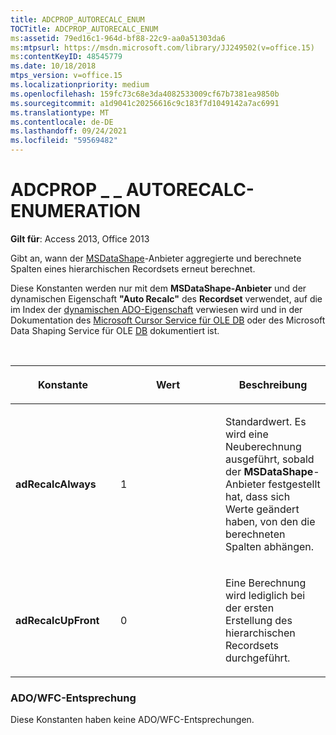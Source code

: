 ```yaml
---
title: ADCPROP_AUTORECALC_ENUM
TOCTitle: ADCPROP_AUTORECALC_ENUM
ms:assetid: 79ed16c1-964d-bf88-22c9-aa0a51303da6
ms:mtpsurl: https://msdn.microsoft.com/library/JJ249502(v=office.15)
ms:contentKeyID: 48545779
ms.date: 10/18/2018
mtps_version: v=office.15
ms.localizationpriority: medium
ms.openlocfilehash: 159fc73c68e3da4082533009cf67b7381ea9850b
ms.sourcegitcommit: a1d9041c20256616c9c183f7d1049142a7ac6991
ms.translationtype: MT
ms.contentlocale: de-DE
ms.lasthandoff: 09/24/2021
ms.locfileid: "59569482"
---
```

# <a name="adcprop_autorecalc_enum"></a>ADCPROP \_ \_ AUTORECALC-ENUMERATION

**Gilt für**: Access 2013, Office 2013

Gibt an, wann der [MSDataShape](microsoft-data-shaping-service-for-ole-db-ado-service-provider.md)-Anbieter aggregierte und berechnete Spalten eines hierarchischen Recordsets erneut berechnet.

Diese Konstanten werden nur mit dem **MSDataShape-Anbieter** und der dynamischen Eigenschaft **"Auto Recalc"** des **Recordset** verwendet, auf die im Index der [dynamischen ADO-Eigenschaft](ado-dynamic-property-index.md) verwiesen wird und in der Dokumentation des [Microsoft Cursor Service für OLE DB](microsoft-cursor-service-for-ole-db-ado-service-component.md) oder des Microsoft Data Shaping Service für OLE [DB](microsoft-data-shaping-service-for-ole-db-ado-service-provider.md) dokumentiert ist.

<br/>

<table>
<colgroup>
<col style="width: 33%" />
<col style="width: 33%" />
<col style="width: 33%" />
</colgroup>
<thead>
<tr class="header">
<th><p>Konstante</p></th>
<th><p>Wert</p></th>
<th><p>Beschreibung</p></th>
</tr>
</thead>
<tbody>
<tr class="odd">
<td><p><strong>adRecalcAlways</strong></p></td>
<td><p>1</p></td>
<td><p>Standardwert. Es wird eine Neuberechnung ausgeführt, sobald der <strong>MSDataShape</strong>-Anbieter festgestellt hat, dass sich Werte geändert haben, von den die berechneten Spalten abhängen.</p></td>
</tr>
<tr class="even">
<td><p><strong>adRecalcUpFront</strong></p></td>
<td><p>0</p></td>
<td><p>Eine Berechnung wird lediglich bei der ersten Erstellung des hierarchischen Recordsets durchgeführt.</p></td>
</tr>
</tbody>
</table>


### <a name="adowfc-equivalent"></a>ADO/WFC-Entsprechung

Diese Konstanten haben keine ADO/WFC-Entsprechungen.

